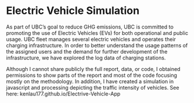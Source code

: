 # Electric Vehicle Simulation

As part of UBC’s goal to reduce GHG emissions, UBC is committed to promoting the use of Electric Vehicles (EVs) for both operational and public usage. UBC fleet manages several electric vehicles and operates their charging infrastructure. In order to better understand the usage patterns of the assigned users and the demand for further development of the infrastructure, we have explored the log data of charging stations.

Although I cannot share publicly the full report, data, or code, I obtained permissions to show parts of the report and most of the code focusing mostly on the methodology. In addition, I have created a simulation in javascript and processing depicting the traffic intensity of vehicles. See here: kenlau177.github.io/Electrive-Vehicle-App

